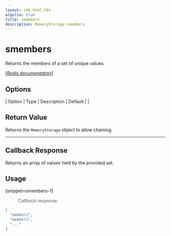 ```yaml
---
layout: sdk.html.hbs
algolia: true
title: smembers
description: MemoryStorage:smembers
---
```


  

# smembers
Returns the members of a set of unique values.

[[_Redis documentation_]](https://redis.io/commands/smembers)


## Options

| Option | Type | Description | Default |
|
## Return Value

Returns the `MemoryStorage` object to allow chaining.

---

## Callback Response

Returns an array of values held by the provided set.

## Usage

[snippet=smembers-1]
> Callback response:

```json
[
  "member1",
  "member2",
  "..."
]
```